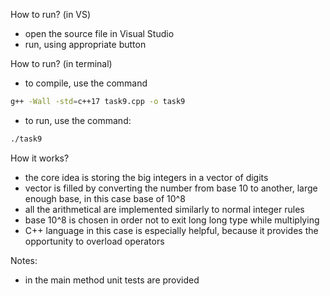 How to run? (in VS)
- open the source file in Visual Studio
- run, using appropriate button

How to run? (in terminal)
- to compile, use the command 
```bash 
g++ -Wall -std=c++17 task9.cpp -o task9
```
- to run, use the command:
```bash
./task9
```

How it works?
- the core idea is storing the big integers in a vector of digits
- vector is filled by converting the number from base 10 to another, large enough base, in this case base of 10^8
- all the arithmetical are implemented similarly to normal integer rules
- base 10^8 is chosen in order not to exit long long type while multiplying
- C++ language in this case is especially helpful, because it provides the opportunity to overload operators

Notes:
- in the main method unit tests are provided




